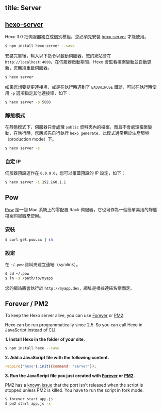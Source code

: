 title: Server
---
## [hexo-server]

Hexo 3.0 把伺服器獨立成個別模組，您必須先安裝 [hexo-server] 才能使用。

``` bash
$ npm install hexo-server --save
```

安裝完畢後，輸入以下指令以啟動伺服器，您的網站會在 `http://localhost:4000`，在伺服器啟動期間，Hexo 會監看檔案變動並自動更新，您無須重啟伺服器。

``` bash
$ hexo server
```

如果您想要變更連接埠，或是在執行時遇到了 `EADDRINUSE` 錯誤，可以在執行時使用 `-p` 選項指定其他連接埠，如下：

``` bash
$ hexo server -p 5000
```

### 靜態模式

在靜態模式下，伺服器只會處理 `public` 資料夾內的檔案，而且不會處理檔案變動，在執行時，您應該先自行執行 `hexo generate`，此模式通常用於生產環境（production mode）下。

``` bash
$ hexo server -s
```

### 自定 IP

伺服器預設運作在 `0.0.0.0`，您可以覆蓋預設的 IP 設定，如下：

``` bash
$ hexo server -i 192.168.1.1
```

## Pow

[Pow](http://pow.cx/) 是一個 Mac 系統上的零配置 Rack 伺服器，它也可作為一個簡單易用的靜態檔案伺服器來使用。

### 安裝

``` bash
$ curl get.pow.cx | sh
```

### 設定

在 `~/.pow` 資料夾建立連結（symlink）。

``` bash
$ cd ~/.pow
$ ln -s /path/to/myapp
```

您的網站將會執行於 `http://myapp.dev`，網址是根據連結名稱而定。

## Forever / PM2

To keep the Hexo server alive, you can use [Forever] or [PM2].

Hexo can be run programmatically since 2.5. So you can call Hexo in JavaScript instead of CLI.

**1. Install Hexo in the folder of your site.**

``` bash
$ npm install hexo --save
```

**2. Add a JavaScript file with the following content.**

``` js app.js
require('hexo').init({command: 'server'});
```

**3. Run the JavaScript file you just created with [Forever] or [PM2].**

PM2 has a [known issue](https://github.com/Unitech/pm2#known-bugs-and-workarounds) that the port isn't released when the script is stopped unless PM2 is killed. You have to run the script in fork mode.

``` bash
$ forever start app.js
$ pm2 start app.js -x
```

[hexo-server]: https://github.com/hexojs/hexo-server
[Connect]: https://github.com/senchalabs/connect
[morgan]: https://github.com/expressjs/morgan
[Forever]: https://github.com/nodejitsu/forever
[PM2]: https://github.com/Unitech/pm2